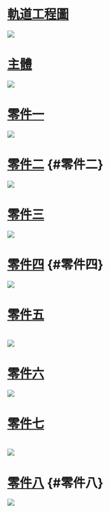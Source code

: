 # [軌道工程圖](https://cad.onshape.com/documents/b16d54ae43f018a27479b79c/w/594ed588a9c2f7cc99a0ef08/e/2c929474948029f3d3c15fac)

![](/assets/import12.png)

# [主體](https://legacy.gitbook.com/book/s40523211/cd2018/edit)

![](/assets/12.png)

# [零件一](https://cad.onshape.com/documents/fd2e1da5dfaac95517ebe51a/w/8b127e008c97ae8c602e9d9a/e/113546187a97d5258e9e7f59)

![](/assets/13.png)

# [零件二](https://legacy.gitbook.com/book/s40523211/cd2018/edit) {#零件二}

![](/assets/14.png)

# [零件三](https://cad.onshape.com/documents/fd2e1da5dfaac95517ebe51a/w/8b127e008c97ae8c602e9d9a/e/b40c747b152fb657654c121d)

![](/assets/15.png)

# [零件四](https://legacy.gitbook.com/book/s40523211/cd2018/edit) {#零件四}

![](/assets/16.png)

# [零件五](https://cad.onshape.com/documents/fd2e1da5dfaac95517ebe51a/w/8b127e008c97ae8c602e9d9a/e/2b0d79e5c2344d399d802ea2)

# ![](/assets/17.png)

# [零件六](https://cad.onshape.com/documents/fd2e1da5dfaac95517ebe51a/w/8b127e008c97ae8c602e9d9a/e/2b0d79e5c2344d399d802ea2)

![](/assets/18.png)

# [零件七](https://cad.onshape.com/documents/fd2e1da5dfaac95517ebe51a/w/8b127e008c97ae8c602e9d9a/e/11c6b5650d023e67d77f10b9)

# ![](/assets/19.png)

# [零件八](https://cad.onshape.com/documents/fd2e1da5dfaac95517ebe51a/w/8b127e008c97ae8c602e9d9a/e/6a3e61df08f5cf915b47ece1) {#零件八}

![](/assets/20.png)


